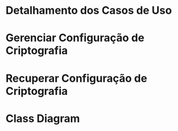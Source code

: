 # Detalhamento dos Casos de Uso

<h1>Gerenciar Configuração de Criptografia</h1>


<h1>Recuperar Configuração de Criptografia</h1>


# Class Diagram
